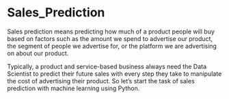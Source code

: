 # Sales_Prediction

Sales prediction means predicting how much of a product people will buy based on factors such as the amount we spend to advertise our product, the segment of people we advertise for, or the platform we are advertising on about our product.

Typically, a product and service-based business always need the Data Scientist to predict their future sales with every step they take to manipulate the cost of advertising their product. So let’s start the task of sales prediction with machine learning using Python.

